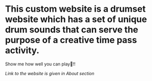 # This custom website is a drumset website which has a set of unique drum sounds that can serve the purpose of a creative time pass activity.
Show me how well you can play🥁!!

*Link to the website is given in About section*
